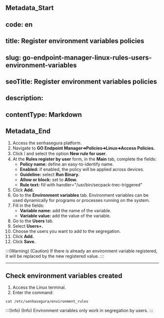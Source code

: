 ## Metadata_Start 
## code: en
## title: Register environment variables policies 
## slug: go-endpoint-manager-linux-rules-users-environment-variables 
## seoTitle: Register environment variables policies 
## description:  
## contentType: Markdown 
## Metadata_End
1. Access the senhasegura platform.
2. Navigate to **GO Endpoint Manager➔Policies➔Linux➔Access Policies.**
3. Click **⁝** and select the option **New rule for user**.
4. At the **Rules register by user** form, in the **Main** tab, complete the fields:
    * **Policy name:** define an easy-to-identify name. 
    * **Enabled:** if enabled, the policy will be applied across devices.
    * **Guideline:** select **Run Binary.**
    * **Allow or block:** set to **Allow.**
    * **Rule text:** fill with handler="/usr/bin/secpack-trec-triggered"
5. Click **Add.**
6. Go to the **Environment variables** tab. Environment variables can be used dynamically for programs or processes running on the system.
7. Fill in the fields:
    * **Variable name:** add the name of the variable.
    * **Variable value:** add the value of the variable.
8. Go to the **Users** tab.
9. Select **Users+.**
10. Choose the users you want to add to the segregation.
11. Click **Add.**
12. Click **Save.**


:::(Warning) (Caution)
If there is already an environment variable registered, it will be replaced by the new registered value.
:::

* * *

## Check environment variables created

1. Access the Linux terminal.
2. Enter the command: 

```shell
cat /etc/senhasegura/environment_rules
```

:::(Info) (Info)
Environment variables only work in segregation by users.
:::